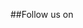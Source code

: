 ##Follow us on

<a href="#"><i class="fa fa-facebook-square fa-2x" aria-hidden="true"></i></a>
<a href="#"><i class="fa fa-twitter-square fa-2x" aria-hidden="true"></i></a>
<a href="#"><i class="fa fa-google-plus-square fa-2x" aria-hidden="true"></i></a>
<a href="#"><i class="fa fa-linkedin-square fa-2x" aria-hidden="true"></i></a>

